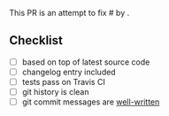 <!-- Thanks for contributing to Rex! -->
<!-- For optimal workflow, please make sure you have read and understood the [Contributing guide](https://github.com/RexOps/Rex/blob/master/CONTRIBUTING.md). -->

<!-- TL; DR: -->
<!-- Make sure there's an issue where the proposed changes are already discussed. -->
<!-- Please open the pull request as a draft first, and wait for automated test results. -->
<!-- Feel free to work on the PR till tests pass, and the checklist below is complete, then mark it ready for review. -->

This PR is an attempt to fix #<!-- issue ID --> by <!-- briefly explaining your changes -->.

<!-- Ideally, ask for a specific expected course of action, like: -->
<!-- Please review and merge, or let me know how to improve it further. -->

## Checklist

- [ ] based on top of latest source code <!-- Make sure your changes are based on the latest version of the source code, rebase your branch if necessary. -->
- [ ] changelog entry included <!-- If the change is interesting for the users or developers, it should be mentioned in the changelog. -->
- [ ] tests pass on Travis CI <!-- Demonstrate the code is solid. Include new tests first, let them fail, then push the fix, allowing tests to pass. -->
- [ ] git history is clean <!-- Ideally two commits are needed: one for adding new tests that fail, and one that fixes them. -->
- [ ] git commit messages are [well-written](https://chris.beams.io/posts/git-commit/#seven-rules)
